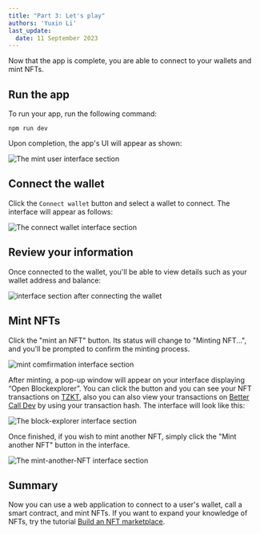 ```yaml
---
title: "Part 3: Let's play"
authors: 'Yuxin Li'
last_update:
  date: 11 September 2023
---
```


Now that the app is complete, you are able to connect to your wallets and mint NFTs.

## Run the app

To run your app, run the following command:
```
npm run dev
```

Upon completion, the app's UI will appear as shown:

![The mint user interface section](/img/tutorials/mint-ui.png "Mint UI")

## Connect the wallet

Click the `Connect wallet` button and select a wallet to connect. The interface will appear as follows:

![The connect wallet interface section](/img/tutorials/wallet-ui.png "Wallet UI")


## Review your information

Once connected to the wallet, you'll be able to view details such as your wallet address and balance:

![interface section after connecting the wallet](/img/tutorials/info-ui.png "Info UI")


## Mint NFTs

Click the "mint an NFT" button. Its status will change to "Minting NFT...", and you'll be prompted to confirm the minting process.

![mint comfirmation interface section](/img/tutorials/mint_confirm.png "Confirm UI")


After minting, a pop-up window will appear on your interface displaying “Open Blockexplorer”. You can click the button and you can see your NFT transactions on [TZKT](https://tzkt.io/), also you can also view your transactions on [Better Call Dev](https://better-call.dev/) by using your transaction hash. The interface will look like this:

![The block-explorer interface section ](/img/tutorials/block-explorer.png "block explorer UI")

Once finished, if you wish to mint another NFT, simply click the "Mint another NFT" button in the interface.

![The mint-another-NFT interface section ](/img/tutorials/mint_another.png "mint another UI")

## Summary

Now you can use a web application to connect to a user's wallet, call a smart contract, and mint NFTs.
If you want to expand your knowledge of NFTs, try the tutorial [Build an NFT marketplace](../../build-an-nft-marketplace).
